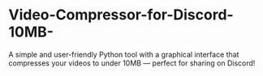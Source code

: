 # Video-Compressor-for-Discord-10MB-
A simple and user-friendly Python tool with a graphical interface that compresses your videos to under 10MB — perfect for sharing on Discord!
